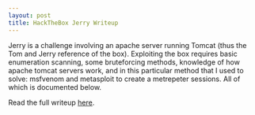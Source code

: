 ```yaml
---
layout: post
title: HackTheBox Jerry Writeup
---
```


Jerry is a challenge involving an apache server running Tomcat (thus the Tom and Jerry reference of the box). Exploiting the box requires basic enumeration scanning, some bruteforcing methods, knowledge of how apache tomcat servers work, and in this particular method that I used to solve: msfvenom and metasploit to create a metrepeter sessions. All of which is documented below.

Read the full writeup [here](https://burntxnoodle.github.io/writeups/HTB-Jerry/).
